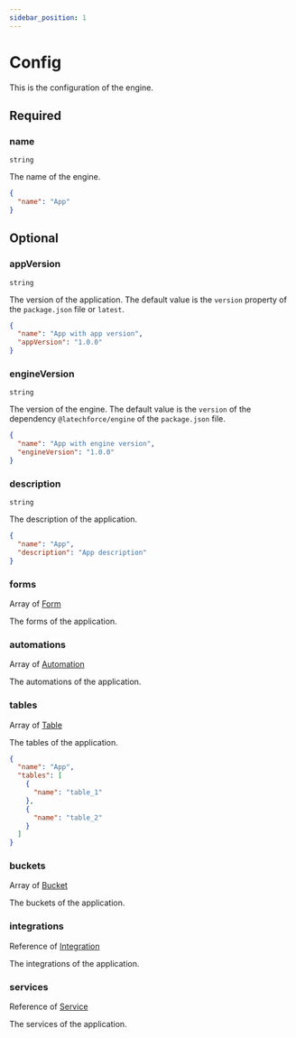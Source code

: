 ```yaml
---
sidebar_position: 1
---
```


# Config

This is the configuration of the engine.

## Required

### name

`string`

The name of the engine.

```json
{
  "name": "App"
}
```

## Optional

### appVersion

`string`

The version of the application.
The default value is the `version` property of the `package.json` file or `latest`.

```json
{
  "name": "App with app version",
  "appVersion": "1.0.0"
}
```

### engineVersion

`string`

The version of the engine.
The default value is the `version` of the dependency `@latechforce/engine` of the `package.json` file.

```json
{
  "name": "App with engine version",
  "engineVersion": "1.0.0"
}
```

### description

`string`

The description of the application.

```json
{
  "name": "App",
  "description": "App description"
}
```

### forms

Array of [Form](/api/form)

The forms of the application.

### automations

Array of [Automation](/api/automation)

The automations of the application.

### tables

Array of [Table](/api/table)

The tables of the application.

```json
{
  "name": "App",
  "tables": [
    {
      "name": "table_1"
    },
    {
      "name": "table_2"
    }
  ]
}
```

### buckets

Array of [Bucket](/api/bucket)

The buckets of the application.

### integrations

Reference of [Integration](/api/integration)

The integrations of the application.

### services

Reference of [Service](/api/service)

The services of the application.
